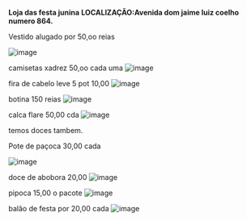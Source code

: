 **Loja das festa junina**
**LOCALIZAÇÃO:Avenida dom jaime luiz coelho numero 864.**

Vestido alugado por 50,oo reias 

![image](https://github.com/gabrielajacomite/gab/assets/135333832/6ba541fa-6092-40d5-850a-bf0bcadc8b21)

camisetas xadrez 50,oo cada uma
![image](https://github.com/gabrielajacomite/gab/assets/135333832/7c91dc98-d2f1-40ec-9cae-6ccfd43e6df0)

fira de cabelo leve 5 pot 10,00
![image](https://github.com/gabrielajacomite/gab/assets/135333832/cd20ee28-a2fe-4c41-952c-e999458c1d83)

botina 150 reias
![image](https://github.com/gabrielajacomite/gab/assets/135333832/94207739-2f7c-443a-9298-da44cd1a5384)

calca flare 50,00 cda
![image](https://github.com/gabrielajacomite/gab/assets/135333832/1907b419-77ec-4e41-82ae-efe1c5d02a93)


temos doces tambem.

Pote de paçoca 30,00 cada

![image](https://github.com/gabrielajacomite/gab/assets/135333832/9dd0cb82-6080-453b-bc22-f762b254122f)

doce de abobora 20,00
![image](https://github.com/gabrielajacomite/gab/assets/135333832/c02df78c-fecf-4b1d-ab71-ba8c8fc4e28a)

pipoca 15,00 o pacote
![image](https://github.com/gabrielajacomite/gab/assets/135333832/1555fd57-24cc-4b0b-bc04-d3decdd94491)

balão de festa por 20,00 cada
![image](https://github.com/gabrielajacomite/gab/assets/135333832/e27541eb-d084-4668-a883-173bc66d3a96)
